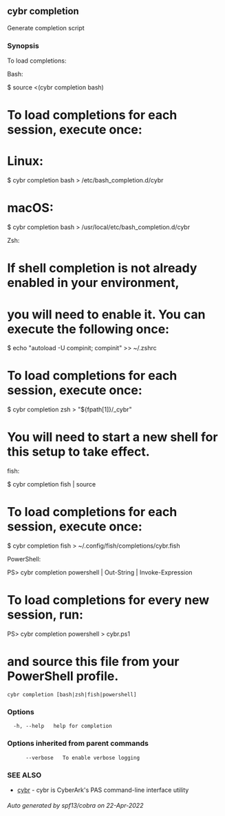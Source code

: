 ## cybr completion

Generate completion script

### Synopsis

To load completions:

Bash:

  $ source <(cybr completion bash)

  # To load completions for each session, execute once:
  # Linux:
  $ cybr completion bash > /etc/bash_completion.d/cybr
  # macOS:
  $ cybr completion bash > /usr/local/etc/bash_completion.d/cybr

Zsh:

  # If shell completion is not already enabled in your environment,
  # you will need to enable it.  You can execute the following once:

  $ echo "autoload -U compinit; compinit" >> ~/.zshrc

  # To load completions for each session, execute once:
  $ cybr completion zsh > "${fpath[1]}/_cybr"

  # You will need to start a new shell for this setup to take effect.

fish:

  $ cybr completion fish | source

  # To load completions for each session, execute once:
  $ cybr completion fish > ~/.config/fish/completions/cybr.fish

PowerShell:

  PS> cybr completion powershell | Out-String | Invoke-Expression

  # To load completions for every new session, run:
  PS> cybr completion powershell > cybr.ps1
  # and source this file from your PowerShell profile.


```
cybr completion [bash|zsh|fish|powershell]
```

### Options

```
  -h, --help   help for completion
```

### Options inherited from parent commands

```
      --verbose   To enable verbose logging
```

### SEE ALSO

* [cybr](cybr.md)	 - cybr is CyberArk's PAS command-line interface utility

###### Auto generated by spf13/cobra on 22-Apr-2022

